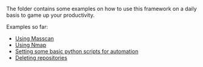 The folder contains some examples on how to use this framework on a daily basis to game up your productivity.

Examples so far:
- [Using Masscan](masscan.md)
- [Using Nmap](nmap.md)
- [Setting some basic python scripts for automation](basic-python.md)
- [Deleting repositories](deleting.md)